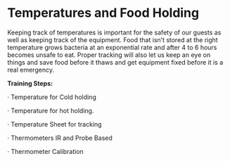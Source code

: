 # Temperatures and Food Holding

Keeping track of temperatures is important for the safety of our guests as well as keeping track of the equipment. Food that isn’t stored at the right temperature grows bacteria at an exponential rate and after 4 to 6 hours becomes unsafe to eat. Proper tracking will also let us keep an eye on things and save food before it thaws and get equipment fixed before it is a real emergency.       

**Training Steps:**

·         Temperature for Cold holding

·         Temperature for hot holding.

·         Temperature Sheet for tracking

·         Thermometers IR and Probe Based

·         Thermometer Calibration

